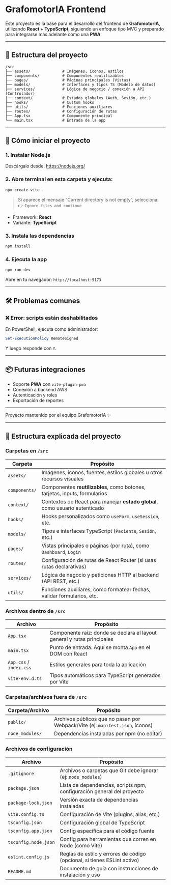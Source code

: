 # GrafomotorIA Frontend

Este proyecto es la base para el desarrollo del frontend de **GrafomotorIA**, utilizando **React + TypeScript**, siguiendo un enfoque tipo MVC y preparado para integrarse más adelante como una **PWA**.

---

## 📁 Estructura del proyecto

```
/src
├── assets/              # Imágenes, íconos, estilos
├── components/          # Componentes reutilizables
├── pages/               # Páginas principales (Vistas)
├── models/              # Interfaces y tipos TS (Modelo de datos)
├── services/            # Lógica de negocio / conexión a API (Controlador)
├── context/             # Estados globales (Auth, Sesión, etc.)
├── hooks/               # Custom hooks
├── utils/               # Funciones auxiliares
├── routes/              # Configuración de rutas
├── App.tsx              # Componente principal
└── main.tsx             # Entrada de la app
```

---

## 🚀 Cómo iniciar el proyecto

### 1. Instalar Node.js
Descárgalo desde: https://nodejs.org/

### 2. Abre terminal en esta carpeta y ejecuta:
```bash
npx create-vite .
```

> Si aparece el mensaje “Current directory is not empty”, selecciona:  
👉 `Ignore files and continue`

- Framework: **React**
- Variante: **TypeScript**

### 3. Instala las dependencias
```bash
npm install
```

### 4. Ejecuta la app
```bash
npm run dev
```

Abre en tu navegador: `http://localhost:5173`

---

## 🛠️ Problemas comunes

### ❌ Error: scripts están deshabilitados
En PowerShell, ejecuta como administrador:

```powershell
Set-ExecutionPolicy RemoteSigned
```
Y luego responde con `Y`.

---

## 📦 Futuras integraciones
- Soporte **PWA** con `vite-plugin-pwa`
- Conexión a backend AWS
- Autenticación y roles
- Exportación de reportes

---

Proyecto mantenido por el equipo GrafomotorIA ✨


---

## 📁 Estructura explicada del proyecto

### Carpetas en `/src`

| Carpeta           | Propósito                                                                 |
|-------------------|---------------------------------------------------------------------------|
| `assets/`         | Imágenes, íconos, fuentes, estilos globales u otros recursos visuales     |
| `components/`     | Componentes **reutilizables**, como botones, tarjetas, inputs, formularios |
| `context/`        | Contextos de React para manejar **estado global**, como usuario autenticado |
| `hooks/`          | Hooks personalizados como `useForm`, `useSession`, etc.                   |
| `models/`         | Tipos e interfaces TypeScript (`Paciente`, `Sesión`, etc.)                 |
| `pages/`          | Vistas principales o páginas (por ruta), como `Dashboard`, `Login`         |
| `routes/`         | Configuración de rutas de React Router (si usas rutas declarativas)       |
| `services/`       | Lógica de negocio y peticiones HTTP al backend (API REST, etc.)           |
| `utils/`          | Funciones auxiliares, como formatear fechas, validar formularios, etc.    |

### Archivos dentro de `/src`

| Archivo             | Propósito                                                                 |
|---------------------|--------------------------------------------------------------------------|
| `App.tsx`           | Componente raíz: donde se declara el layout general y rutas principales |
| `main.tsx`          | Punto de entrada. Aquí se monta `App` en el DOM con React                |
| `App.css` / `index.css` | Estilos generales para toda la aplicación                              |
| `vite-env.d.ts`     | Tipos automáticos para TypeScript generados por Vite                     |

### Carpetas/archivos fuera de `/src`

| Carpeta/Archivo      | Propósito                                                               |
|----------------------|------------------------------------------------------------------------|
| `public/`            | Archivos públicos que no pasan por Webpack/Vite (ej: `manifest.json`, íconos) |
| `node_modules/`      | Dependencias instaladas por npm (no editar)                            |

### Archivos de configuración

| Archivo               | Propósito                                                                 |
|------------------------|--------------------------------------------------------------------------|
| `.gitignore`           | Archivos o carpetas que Git debe ignorar (ej: `node_modules`)            |
| `package.json`         | Lista de dependencias, scripts npm, configuración general del proyecto   |
| `package-lock.json`    | Versión exacta de dependencias instaladas                               |
| `vite.config.ts`       | Configuración de Vite (plugins, alias, etc.)                            |
| `tsconfig.json`        | Configuración global de TypeScript                                       |
| `tsconfig.app.json`    | Config específica para el código fuente                                  |
| `tsconfig.node.json`   | Config para herramientas que corren en Node (como Vite)                 |
| `eslint.config.js`     | Reglas de estilo y errores de código (opcional, si tienes ESLint activo) |
| `README.md`            | Documento de guía con instrucciones de instalación y uso                 |

